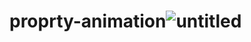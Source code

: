 # proprty-animation![untitled](https://user-images.githubusercontent.com/53185091/183284796-d55140f6-1119-437d-8e89-cb3f89bc5f0c.gif)
